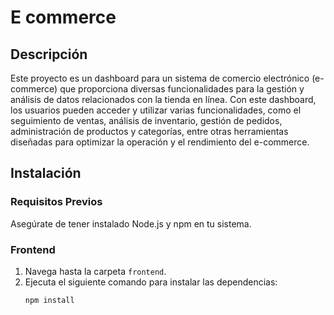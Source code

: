 # E commerce

## Descripción
Este proyecto es un dashboard para un sistema de comercio electrónico (e-commerce) que proporciona diversas funcionalidades para la gestión y análisis de datos relacionados con la tienda en línea. Con este dashboard, los usuarios pueden acceder y utilizar varias funcionalidades, como el seguimiento de ventas, análisis de inventario, gestión de pedidos, administración de productos y categorías, entre otras herramientas diseñadas para optimizar la operación y el rendimiento del e-commerce.

## Instalación

### Requisitos Previos
Asegúrate de tener instalado Node.js y npm en tu sistema.

### Frontend
1. Navega hasta la carpeta `frontend`.
2. Ejecuta el siguiente comando para instalar las dependencias:
   ```bash
   npm install
